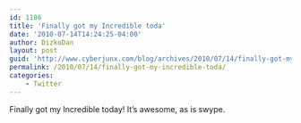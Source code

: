 ```yaml
---
id: 1186
title: 'Finally got my Incredible toda'
date: '2010-07-14T14:24:25-04:00'
author: DizkoDan
layout: post
guid: 'http://www.cyberjunx.com/blog/archives/2010/07/14/finally-got-my-incredible-toda/'
permalink: /2010/07/14/finally-got-my-incredible-toda/
categories:
    - Twitter
---
```


Finally got my Incredible today! It’s awesome, as is swype.